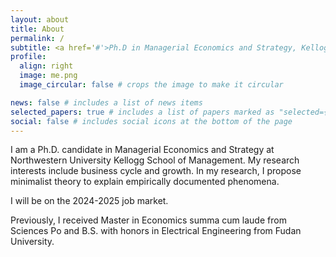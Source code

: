 ```yaml
---
layout: about
title: About
permalink: /
subtitle: <a href='#'>Ph.D in Managerial Economics and Strategy, Kellogg School of Management</a>
profile:
  align: right
  image: me.png
  image_circular: false # crops the image to make it circular

news: false # includes a list of news items
selected_papers: true # includes a list of papers marked as "selected={true}"
social: false # includes social icons at the bottom of the page
---
```


I am a Ph.D. candidate in Managerial Economics and Strategy at Northwestern University Kellogg School of Management. My research interests include business cycle and growth.  In my research, I propose minimalist theory to explain empirically documented phenomena.

I will be on the 2024-2025 job market.

Previously, I received Master in Economics summa cum laude from Sciences Po and  B.S. with honors in Electrical Engineering from Fudan University.
